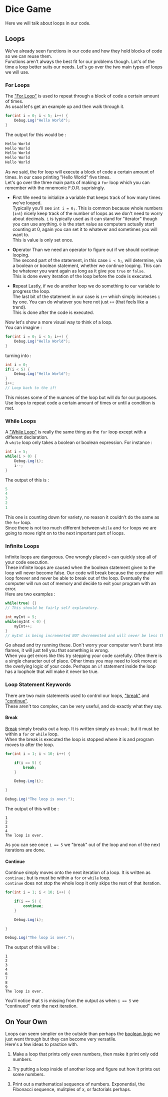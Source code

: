 # Dice Game

Here we will talk about loops in our code.

## Loops

We've already seen functions in our code and how they hold blocks of code so we can reuse them.\
Functions aren't always the best fit for our problems though. Lot's of the time a loop better suits our needs. Let's go over the two main types of loops we will use.

### For Loops

The ["For Loop"](https://docs.microsoft.com/en-us/dotnet/csharp/tutorials/intro-to-csharp/branches-and-loops?tutorial-step=4) is used to repeat through a block of code a certain amount of times.\
As usual let's get an example up and then walk through it.

```csharp
for(int i = 0; i < 5; i++) {
	Debug.Log("Hello World");
}
```

The output for this would be :

```csharp
Hello World
Hello World
Hello World
Hello World
Hello World
```

As we said, the for loop will execute a block of code a certain amount of times. In our case printing "Hello World" five times.\
Let's go over the three main parts of making a `for` loop which you can remember with the mnemonic F.O.R. suprisingly.

* **F**irst
	We need to initialize a variable that keeps track of how many times we've looped.\
	Typically you'll see `int i = 0;`. This is common because whole numbers (`int`) nicely keep track of the number of loops as we don't need to worry about decimals. `i` is typically used as it can stand for "iterator" though you can use anything. `0` is the start value as computers actually start counting at 0, again you can set it to whatever and sometimes you will want to.\
	This is value is only set once.
	
* **O**perator
	Than we need an operator to figure out if we should continue looping.\
	The second part of the statement, in this case `i < 5;`, will determine, via a boolean or boolean statement, whether we continue looping. This can be whatever you want again as long as it give you `true` or `false`.\
	This is done every iteration of the loop before the code is executed.

* **R**epeat
	Lastly, if we do another loop we do something to our variable to progress the loop.\
	The last bit of the statement in our case is `i++` which simply increases `i` by one. You can do whatever you here not just `++` (that feels like a trend).\
	This is done after the code is executed.
	
Now let's show a more visual way to think of a loop.\
You can imagine :

```csharp
for(int i = 0; i < 5; i++) {
	Debug.Log("Hello World");
}
```

turning into :

```csharp
int i = 0;
if(i < 5) {
	Debug.Log("Hello World");
}
i++;
// Loop back to the if!
```

This misses some of the nuances of the loop but will do for our purposes.\
Use loops to repeat code a certain amount of times or until a condition is met.

### While Loops

A ["While Loop"](https://docs.microsoft.com/en-us/dotnet/csharp/tour-of-csharp/statements) is really the same thing as the `for` loop except with a different declaration.\
A `while` loop only takes a boolean or boolean expression. For instance :

```csharp
int i = 5;
while(i > 0) {
	Debug.Log(i);
	i--;
}
```

The output of this is :

```csharp
5
4
3
2
1
```

This one is counting down for variety, no reason it couldn't do the same as the `for` loop.\
Since there is not too much different between `while` and `for` loops we are going to move right on to the next important part of loops.

### Infinite Loops

Infinite loops are dangerous. One wrongly placed `>` can quickly stop all of your code execution.\
These infinite loops are caused when the boolean statement given to the loop will never become false. Our code will break because the computer will loop forever and never be able to break out of the loop. Eventually the computer will run out of memory and decide to exit your program with an error.\
Here are two examples :

```csharp
while(true) {}
// This should be fairly self explanatory.

int myInt = 5;
while(myInt < 0) {
	myInt++;
}
// myInt is being incremented NOT decremented and will never be less than 0.
```

Go ahead and try running these. Don't worry your computer won't burst into flames, it will just tell you that something is wrong.\
When you get errors like this try stepping your code carefully. Often there is a single character out of place. Other times you may need to look more at the overlying logic of your code. Perhaps an `if` statement inside the loop has a loophole that will make it never be true.

### Loop Statement Keywords

There are two main statements used to control our loops, ["break"](https://docs.microsoft.com/en-us/dotnet/csharp/language-reference/keywords/break) and ["continue"](https://docs.microsoft.com/en-us/dotnet/csharp/language-reference/keywords/continue).\
These aren't too complex, can be very useful, and do exactly what they say.

#### Break
[Break](https://docs.microsoft.com/en-us/dotnet/csharp/language-reference/keywords/break) simply breaks out a loop. It is written simply as `break;` but it must be within a `for` or `while` loop.\
When the break is executed the loop is stopped where it is and program moves to after the loop.

```csharp
for(int i = 1; i < 10; i++) {

	if(i == 5) {
		break;
	}

	Debug.Log(i);

}

Debug.Log("The loop is over.");
```

The output of this will be :

```
1
2
3
4
The loop is over.
```

As you can see once `i == 5` we "break" out of the loop and non of the next iterations are done.

#### Continue

Continue simply moves onto the next iteration of a loop. It is written as `continue;` but is must be within a `for` or `while` loop.\
`continue` does not stop the whole loop it only skips the rest of that iteration.

```csharp
for(int i = 1; i < 10; i++) {

	if(i == 5) {
		continue;
	}

	Debug.Log(i);

}

Debug.Log("The loop is over.");
```

The output of this will be :

```
1
2
3
4
6
7
8
9
The loop is over.
```

You'll notice that `5` is missing from the output as when `i == 5` we "continued" onto the next iteration.

## On Your Own

Loops can seem simplier on the outside than perhaps the [boolean logic](./4%20Logic.md) we just went through but they can become very versatile.\
Here's a few ideas to practice with.

1. Make a loop that prints only even numbers, then make it print only odd numbers.

1. Try putting a loop inside of another loop and figure out how it prints out some numbers.

1. Print out a mathematical sequence of numbers. Exponential, the Fibonacci sequence, mulitples of x, or factorials perhaps.